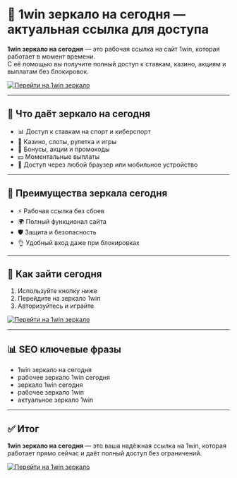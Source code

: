 # 🔄 1win зеркало на сегодня — актуальная ссылка для доступа

**1win зеркало на сегодня** — это рабочая ссылка на сайт 1win, которая работает в момент времени.  
С её помощью вы получите полный доступ к ставкам, казино, акциям и выплатам без блокировок.  

[![Перейти на 1win зеркало](https://img.shields.io/badge/🔄%20Перейти%20на%201win%20зеркало-blue?style=for-the-badge)](https://trimurl.click/s/1win)

---

## 🔎 Что даёт зеркало на сегодня
- 📊 Доступ к ставкам на спорт и киберспорт  
- 🎰 Казино, слоты, рулетка и игры  
- 🎁 Бонусы, акции и промокоды  
- 💵 Моментальные выплаты  
- 📱 Доступ через любой браузер или мобильное устройство  

---

## 🚀 Преимущества зеркала сегодня
- ⚡ Рабочая ссылка без сбоев  
- 🌍 Полный функционал сайта  
- 🛡 Защита и безопасность  
- 👌 Удобный вход даже при блокировках  

---

## 🔗 Как зайти сегодня
1. Используйте кнопку ниже  
2. Перейдите на зеркало 1win  
3. Авторизуйтесь и играйте  

[![Перейти на 1win зеркало](https://img.shields.io/badge/🔄%20Перейти%20на%201win%20зеркало-blue?style=for-the-badge)](https://trimurl.click(s/1win))

---

## 📊 SEO ключевые фразы
- 1win зеркало на сегодня  
- рабочее зеркало 1win сегодня  
- зеркало 1win сегодня  
- рабочее зеркало 1win  
- актуальное зеркало 1win  

---

## ✅ Итог
**1win зеркало на сегодня** — это ваша надёжная ссылка на 1win, которая работает прямо сейчас и даёт полный доступ без ограничений.  

[![Перейти на 1win зеркало](https://img.shields.io/badge/🔄%20Перейти%20на%201win%20зеркало-blue?style=for-the-badge)](https://trimurl.click/s/1win)
